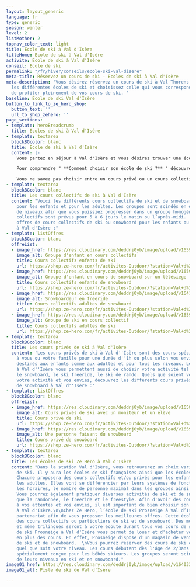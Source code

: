 ```yaml
---
layout: layout_generic
language: fr
type: generic
season: winter
level: 2
listMother: 2
topnav_color_text: light
title: Ecole de ski à Val d'Isère
titleHome: Ecole de ski à Val d'Isère
activite: Ecole de ski à Val d'Isère
conseil: Ecole de ski
permalink: "/fr/hiver/conseils/ecole-ski-val-disere"
meta-title: Réservez un cours de ski - Ecoles de ski à Val d'Isère
meta-description: 'Vous désirez réservez un cours de ski à Val Thorens ? Découvrez
  les différentes écoles de ski et choisissez celle qui vous correspond le mieux afin
  de profiter pleinement de vos cours de ski. '
baseline: Ecole de ski Val d'Isère
button_to_link_to_ze_hero_shop:
  button_text: ''
  url_to_shop_zehero: ''
page_sections:
- template: heroBreadcrumb
  title: Ecoles de ski à Val d'Isère
- template: textarea
  blockBGcolor: blanc
  title: Ecole de ski à Val d'Isère
  content: |-
    Vous partez en séjour à Val d'Isère et vous désirez trouver une école de ski à Val D'Isère? Chaque école de ski vous permettra de prendre des cours de ski ou de snowboard que vous soyez débutant, confirmé ou même expert.  Débutez, progressez dans l'activité de votre choix parmi les cours collectifs ou les cours privés. Vous trouverez alors des écoles de ski au sein de Val d'Isère, en haute tarentaise, qui vous permettront de prendre des cours pour les enfants, pour les adolescents et pour les adultes.

    Pour comprendre " **Comment choisir son école de ski ?** " découvrez toutes les informations et nos conseils dans en [**cliquant ici**](/fr/hiver/conseils/choisir-ecole-de-ski) !

    Vous ne savez pas choisir entre un cours privé ou un cours collectif ? Nous vous expliquons toutes les différentes de ces cours dans notre [**page conseil**](/fr/hiver/conseils/cours-prive-cours-collectif).
- template: textarea
  blockBGcolor: blanc
  title: Les cours collectifs de ski à Val d'Isère
  content: "Voici les différents cours collectifs de ski et de snowboard à Val d'Isère
    pour les enfants et pour les adultes. Les groupes sont scindés en différents groupes
    de niveaux afin que vous puissiez progresser dans un groupe homogène.. Les cours
    collectifs sont prévus pour 5 à 6 jours le matin ou l’après-midi.  \nVoici les
    offres de cours collectifs de ski ou snowboard pour les enfants ou les adultes
    à Val d'Isère :"
- template: listOffres
  blockBGcolor: blanc
  offreList:
  - image_href: https://res.cloudinary.com/deddrj0yb/image/upload/v1659357508/website/winter/278572408_23885291927782287_5643436219991857318_n.jpg
    image_alt: Groupe d'enfant en cours collectifs
    title: Cours collectifs enfants de ski
    url: https://shop.ze-hero.com/fr/activites-Outdoor/?station=Val+d%27Is%C3%A8re&calessonstype=Cours+collectif&catypegenderlistsummer=Enfant&calessonsactivitytype=Ski&start-date=
  - image_href: https://res.cloudinary.com/deddrj0yb/image/upload/v1659357497/website/winter/272172059_9628804910524227_4698524840339624229_n.jpg
    image_alt: Groupe d'enfant en cours de snowboard sur un télésiege
    title: Cours collectifs enfants de snowboard
    url: https://shop.ze-hero.com/fr/activites-Outdoor/?station=Val+d%27Is%C3%A8re&calessonstype=Cours+collectif&catypegenderlistsummer=Enfant&calessonsactivitytype=Snowboard&start-date=
  - image_href: https://res.cloudinary.com/deddrj0yb/image/upload/v1641896232/website/winter/henry-perks-T-1t1Q1rBn4-unsplash_ivee5n.jpg
    image_alt: Snowboardeur en freeride
    title: Cours collectifs adultes de snowboard
    url: https://shop.ze-hero.com/fr/activites-Outdoor/?station=Val+d%27Is%C3%A8re&calessonstype=Cours+collectif&catypegenderlistsummer=Adulte&calessonsactivitytype=Snowboard&start-date=
  - image_href: https://res.cloudinary.com/deddrj0yb/image/upload/v1659357674/website/winter/248245560_9115998445138212_3763588150271873040_n.jpg
    image_alt: Groupe de ski en cours collectif
    title: Cours collectifs adultes de ski
    url: https://shop.ze-hero.com/fr/activites-Outdoor/?station=Val+d%27Is%C3%A8re&calessonstype=Cours+collectif&catypegenderlistsummer=Adulte&calessonsactivitytype=Ski&start-date=
- template: textarea
  blockBGcolor: blanc
  title: Les cours privés de ski à Val d'Isère
  content: 'Les cours privés de ski à Val d''Isère sont des cours spécialement dédiées
    à vous ou votre famille pour une durée d''1h ou plus selon vos envies. Ils sont
    destinés aux enfants comme aux adultes et pour tous les niveaux. Les cours privés
    à Val d''Isère vous permettent aussi de choisir votre activité tel que le ski,
    le snowboard, le ski freeride, le ski de rando. Quels que soient votre niveau,
    votre activité et vos envies, découvrez les différents cours privés de ski et
    de snowboard à Val d''Isère :'
- template: listOffres
  blockBGcolor: blanc
  offreList:
  - image_href: https://res.cloudinary.com/deddrj0yb/image/upload/v1658996210/website/winter/278543636_10062359407168773_4445107599426939386_n.jpg
    image_alt: Cours privés de ski avec un moniteur et un élève
    title: Cours privé de ski
    url: https://shop.ze-hero.com/fr/activites-Outdoor/?station=Val+d%27Is%C3%A8re&calessonstype=Cours+priv%C3%A9&catypegenderlistsummer=all&calessonsactivitytype=Ski&start-date=
  - image_href: https://res.cloudinary.com/deddrj0yb/image/upload/v1659426621/website/winter/patrick-hodskins-UOc5AwGiTlA-unsplash.jpg
    image_alt: Une personne faisant du snowboard
    title: Cours privé de snowboard
    url: https://shop.ze-hero.com/fr/activites-Outdoor/?station=Val+d%27Is%C3%A8re&calessonstype=Cours+priv%C3%A9&catypegenderlistsummer=all&calessonsactivitytype=Snowboard&start-date=
- template: textarea
  blockBGcolor: blanc
  title: Les écoles de ski Ze Hero à Val d'Isère
  content: "Dans la station Val d'Isère, vous retrouverez un choix varié d'écoles
    de ski. Il y aura les écoles de ski françaises ainsi que les écoles de ski indépendantes.
    Chacune proposera des cours collectifs et/ou privés pour les enfants comme pour
    les adultes. Elles vont se différencier par leurs systèmes de fonctionnement,
    les horaires, le nombre de personne maximal dans les groupes ainsi que leurs prix.
    Vous pourrez également pratiquer diverses activités de ski et de snowboard tel
    que la randonnée, le freeride et le freestyle. Afin d'avoir des cours de ski approprié
    à vos attentes et vos envies, il est important de bien choisir son école de ski
    à Val d'Isère.\n\nChez Ze Hero, l’école de ski Prosneige à Val d’Isère est en
    partenariat afin de vous proposer les meilleures offres. Cette école vous proposera
    des cours collectifs ou particuliers de ski et de snowboard. Des moniteurs bilingues
    et même trilingues seront à votre écoute durant tous vos cours de ski. L'école
    de ski Prosneige à Val d'Isère vous permet de louer et d'acheter votre matériel
    en plus des cours. En effet, Prosneige dispose d'un magasin de vente et de location
    de ski et de snowboard.  \nVous pourrez réserver des cours de ski ou de snowboard
    quel que soit votre niveau. Les cours débutent dès l'âge de 2/3ans avec une pédagogie
    spécialement conçue pour les bébés skieurs. Les groupes seront scindés en fonction
    de leurs niveaux en ski et en snowboard."
image01_href: https://res.cloudinary.com/deddrj0yb/image/upload/v1640338328/website/resorts/val-d-isere/tim-arnold-8MvJLXVBAWg-unsplash_vxmah1.jpg
image01_alt: Piste de ski de Val d'Isère

---
```

